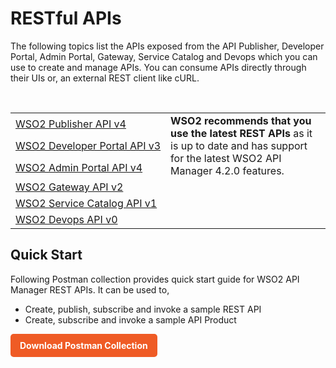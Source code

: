 # RESTful APIs

The following topics list the APIs exposed from the API Publisher, Developer Portal, Admin Portal, Gateway, Service Catalog and Devops which you can use to create and manage APIs. You can consume APIs directly through their UIs or, an external REST client like cURL.

<br>
<table>
  <tr>
    <td nowrap="true"><a href="{{base_path}}/reference/product-apis/publisher-apis/publisher-v4/publisher-v4/">WSO2 Publisher API v4</a></td>
    <td rowspan="3" class="md-typeset__td"><b>WSO2 recommends that you use the latest REST APIs</b> as it is up to date and has support for the latest WSO2 API Manager 4.2.0 features.
    </td>
  </tr>
  <tr>
    <td nowrap="true"><a href="{{base_path}}/reference/product-apis/devportal-apis/devportal-v3/devportal-v3/">WSO2 Developer Portal API v3</a></td>
  </tr>
   <tr>
    <td nowrap="true"><a href="{{base_path}}/reference/product-apis/admin-apis/admin-v4/admin-v4/">WSO2 Admin Portal API v4</a></td>
  </tr>
  <tr>
    <td nowrap="true"><a href="{{base_path}}/reference/product-apis/gateway-apis/gateway-v2/gateway-v2/">WSO2 Gateway API v2</a></td>
    <td rowspan="3" class="md-typeset__td"></td>
  </tr>
  <tr>
    <td nowrap="true"><a href="{{base_path}}/reference/product-apis/service-catalog-apis/service-catalog-v1/service-catalog-v1/">WSO2 Service Catalog API v1</a></td>
  </tr>
  <tr>
    <td nowrap="true"><a href="{{base_path}}/reference/product-apis/devops-apis/devops-v0/devops-v0/">WSO2 Devops API v0</a></td>
  </tr>
</table>

## Quick Start

Following Postman collection provides quick start guide for WSO2 API Manager REST APIs. It can be used to,
 
 * Create, publish, subscribe and invoke a sample REST API
 * Create, subscribe and invoke a sample API Product 

<a href="../../../assets/postman-collections/QuickStart.postman_collection.json"
download="WSO2 API Manager 4.4.0 Quick Start.postman_collection.json"
style="display: inline-block; padding: 10px 15px; color: white; background-color: #ef5b25; text-align: center; text-decoration: none; border-radius: 5px;font-weight: bold;">
Download Postman Collection
</a>


